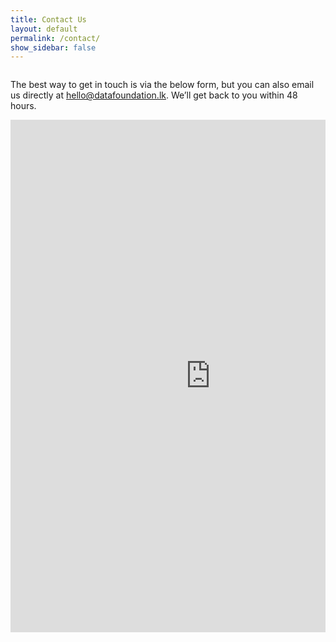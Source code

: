 ```yaml
---
title: Contact Us
layout: default
permalink: /contact/
show_sidebar: false
---
```


<div class="columns is-multiline is-mobile ">
    <div class="column is-half ">
        <p class="pb-6"> The best way to get in touch is via the below form, but you can also email us directly at <a href="mailto:hello@datafoundation.lk">hello@datafoundation.lk</a>. We’ll get back to you within 48 hours. </p>
        <iframe src="https://docs.google.com/forms/d/e/1FAIpQLScAzycvePHMYffaoevBOQiVWo3KUDw2v8CH5aPClXcZTNldAg/viewform?embedded=true" width="640" height="820" frameborder="0" marginheight="0" marginwidth="0">Loading…</iframe>
    </div>
</div>


